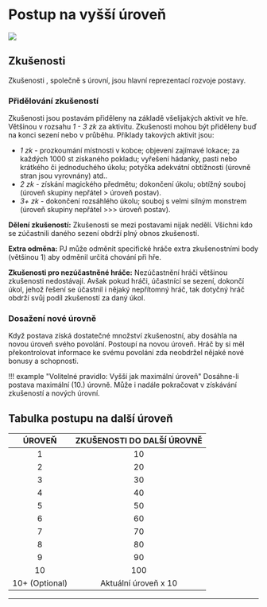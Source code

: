 # Postup na vyšší úroveň

<img src="/assets/levelUp.webp" style="zoom:100%;" />

## Zkušenosti

Zkušenosti , společně s úrovní, jsou hlavní reprezentací rozvoje postavy. 

### Přidělování zkušeností

Zkušenosti jsou postavám přiděleny na základě všelijakých aktivit ve hře. Většinou v rozsahu *1 - 3 zk* za aktivitu. Zkušenosti mohou být přiděleny buď na konci sezení nebo v průběhu. Příklady takových aktivit jsou: 

- *1 zk* -  prozkoumání místnosti v kobce; objevení zajímavé lokace; za každých 1000 st získaného pokladu; vyřešení hádanky, pasti nebo krátkého či jednoduchého úkolu; potyčka adekvátní obtížnosti (úrovně stran jsou vyrovnány) atd.. 
- *2 zk* - získání magického předmětu; dokončení úkolu; obtížný souboj (úroveň skupiny nepřátel > úroveň postav). 
- *3+ zk* - dokončení rozsáhlého úkolu; souboj s velmi silným monstrem (úroveň skupiny nepřátel >>> úroveň postav).

**Dělení zkušeností:** Zkušenosti se mezi postavami nijak nedělí. Všichni kdo se zúčastnili daného sezení obdrží plný obnos zkušeností. 

**Extra odměna:** PJ může odměnit specifické hráče extra zkušenostními body (většinou 1) aby odměnil určitá chování při hře. 

**Zkušenosti pro nezúčastněné hráče:** Nezúčastnění hráči většinou zkušenosti nedostávají. Avšak pokud hráči, účastnící se sezení, dokončí úkol, jehož řešení se účastnil i nějaký nepřítomný hráč, tak dotyčný hráč obdrží svůj podíl zkušeností za daný úkol.

### Dosažení nové úrovně 

Když postava získá dostatečné množství zkušenostní, aby dosáhla na novou úroveň svého povolání. Postoupí na novou úroveň. Hráč by si měl překontrolovat informace ke svému povolání zda neobdržel nějaké nové bonusy a schopnosti.

!!! example "Volitelné pravidlo: Vyšší jak maximální úroveň"
	Dosáhne-li postava maximální (10.) úrovně. Může i nadále pokračovat v získávání zkušeností a nových úrovní.

## Tabulka postupu na další úroveň

|     ÚROVEŇ     | ZKUŠENOSTI DO DALŠÍ ÚROVNĚ |
| :------------: | :------------------------: |
|       1        |             10             |
|       2        |             20             |
|       3        |             30             |
|       4        |             40             |
|       5        |             50             |
|       6        |             60             |
|       7        |             70             |
|       8        |             80             |
|       9        |             90             |
|       10       |            100             |
| 10+ (Optional) |    Aktuální úroveň x 10    |

---

